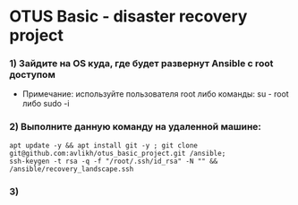 # OTUS Basic - disaster recovery project

### 1) Зайдите на OS куда, где будет развернут Ansible с root доступом
   - Примечание: используйте пользователя root либо команды: su - root либо sudo -i
### 2) Выполните данную команду на удаленной машине:
```
apt update -y && apt install git -y ; git clone git@github.com:avlikh/otus_basic_project.git /ansible;
ssh-keygen -t rsa -q -f "/root/.ssh/id_rsa" -N "" && /ansible/recovery_landscape.ssh
```
### 3) 
